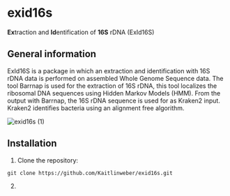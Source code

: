 # exid16s

**Ex**traction and **Id**entification of **16S** rDNA (ExId16S) 

## General information 

ExId16S is a package in which an extraction and identification with 16S rDNA data is performed on assembled Whole Genome Sequence data. The tool Barrnap is used for the extraction of 16S rDNA, this tool localizes the ribosomal DNA sequences using Hidden Markov Models (HMM).
From the output with Barrnap, the 16S rDNA sequence is used for as Kraken2 input. Kraken2 identifies bacteria using an alignment free algorithm. 

![exid16s (1)](https://user-images.githubusercontent.com/64156013/163177370-bdbd06fa-fa33-435f-8234-b3192b60cd41.jpg)

## Installation

1. Clone the repository:

```
git clone https://github.com/Kaitlinweber/exid16s.git
```

2. 